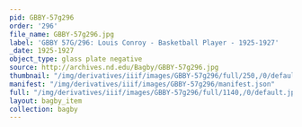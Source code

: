 ```yaml
---
pid: GBBY-57g296
order: '296'
file_name: GBBY-57g296.jpg
label: 'GBBY 57G/296: Louis Conroy - Basketball Player - 1925-1927'
_date: 1925-1927
object_type: glass plate negative
source: http://archives.nd.edu/Bagby/GBBY-57g296.jpg
thumbnail: "/img/derivatives/iiif/images/GBBY-57g296/full/250,/0/default.jpg"
manifest: "/img/derivatives/iiif/images/GBBY-57g296/manifest.json"
full: "/img/derivatives/iiif/images/GBBY-57g296/full/1140,/0/default.jpg"
layout: bagby_item
collection: bagby
---
```

